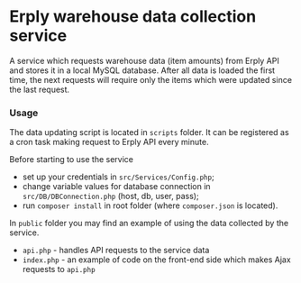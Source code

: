 # Erply warehouse data collection service
A service which requests warehouse data (item amounts) from Erply API and stores it in a local MySQL database. 
After all data is loaded the first time, the next requests will require only the items which were updated since the last request.

### Usage
The data updating script is located in `scripts` folder. It can be registered as a cron task making request to Erply API every minute. 

Before starting to use the service
* set up your credentials in `src/Services/Config.php`;
* change variable values for database connection in `src/DB/DBConnection.php` (host, db, user, pass);
* run `composer install` in root folder (where `composer.json` is located).

In `public` folder you may find an example of using the data collected by the service.
* `api.php` - handles API requests to the service data
* `index.php` - an example of code on the front-end side which makes Ajax requests to `api.php`
